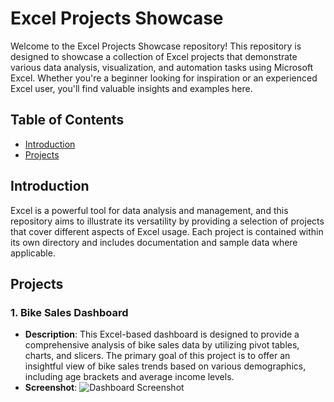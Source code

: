 # Excel Projects Showcase

Welcome to the Excel Projects Showcase repository! This repository is designed to showcase a collection of Excel projects that demonstrate various data analysis, visualization, and automation tasks using Microsoft Excel. Whether you're a beginner looking for inspiration or an experienced Excel user, you'll find valuable insights and examples here.

## Table of Contents

- [Introduction](#introduction)
- [Projects](#projects)

## Introduction

Excel is a powerful tool for data analysis and management, and this repository aims to illustrate its versatility by providing a selection of projects that cover different aspects of Excel usage. Each project is contained within its own directory and includes documentation and sample data where applicable.

## Projects

### 1. Bike Sales Dashboard

- **Description**: This Excel-based dashboard is designed to provide a comprehensive analysis of bike sales data by utilizing pivot tables, charts, and slicers. The primary goal of this project is to offer an insightful view of bike sales trends based on various demographics, including age brackets and average income levels.
- **Screenshot**: ![Dashboard Screenshot](/sales-analysis-dashboard/screenshot.png)

